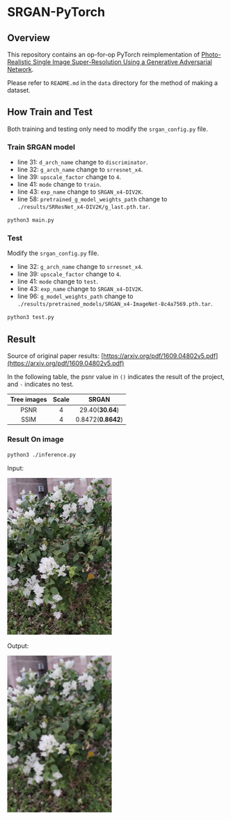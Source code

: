# SRGAN-PyTorch

## Overview

This repository contains an op-for-op PyTorch reimplementation of [Photo-Realistic Single Image Super-Resolution Using a Generative Adversarial Network](https://arxiv.org/abs/1609.04802v5).


Please refer to `README.md` in the `data` directory for the method of making a dataset.

## How Train and Test

Both training and testing only need to modify the `srgan_config.py` file. 



### Train SRGAN model

- line 31: `d_arch_name` change to `discriminator`.
- line 32: `g_arch_name` change to `srresnet_x4`.
- line 39: `upscale_factor` change to `4`.
- line 41: `mode` change to `train`.
- line 43: `exp_name` change to `SRGAN_x4-DIV2K`.
- line 58: `pretrained_g_model_weights_path` change to `./results/SRResNet_x4-DIV2K/g_last.pth.tar`.

```bash
python3 main.py
```

### Test

Modify the `srgan_config.py` file.

- line 32: `g_arch_name` change to `srresnet_x4`.
- line 39: `upscale_factor` change to `4`.
- line 41: `mode` change to `test`.
- line 43: `exp_name` change to `SRGAN_x4-DIV2K`.
- line 96: `g_model_weights_path` change to `./results/pretrained_models/SRGAN_x4-ImageNet-8c4a7569.pth.tar`.

```bash
python3 test.py
```


## Result

Source of original paper results: [https://arxiv.org/pdf/1609.04802v5.pdf](https://arxiv.org/pdf/1609.04802v5.pdf)

In the following table, the psnr value in `()` indicates the result of the project, and `-` indicates no test.

| Tree images | Scale |       SRGAN        |
|:-----------:|:-----:|:------------------:|
| PSNR        |   4   |  29.40(**30.64**)  |
| SSIM        |   4   |  0.8472(**0.8642**)|


### Result On image
```bash
python3 ./inference.py
```

Input: 

<span align="center"><img width="240" height="360" src="Input/ori1.jpg"/></span>

Output: 

<span align="center"><img width="240" height="360" src="Output/ori1_blurred.jpg"/></span>


```
